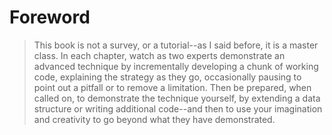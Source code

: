 # Foreword

> This book is not a survey, or a tutorial--as I said before, it is a master
> class. In each chapter, watch as two experts demonstrate an advanced technique
> by incrementally developing a chunk of working code, explaining the strategy
> as they go, occasionally pausing to point out a pitfall or to remove a
> limitation. Then be prepared, when called on, to demonstrate the technique
> yourself, by extending a data structure or writing additional code--and then
> to use your imagination and creativity to go beyond what they have
> demonstrated.
